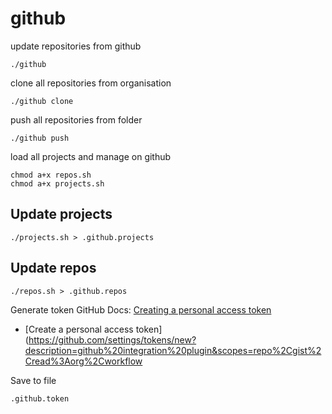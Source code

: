 # github

update repositories from github  

    ./github

clone all repositories from organisation

    ./github clone

push all repositories from folder

    ./github push

load all projects and manage on github 
    
    chmod a+x repos.sh
    chmod a+x projects.sh

## Update projects
    ./projects.sh > .github.projects

## Update repos
    ./repos.sh > .github.repos

Generate token
GitHub Docs: [Creating a personal access token](https://docs.github.com/en/authentication/keeping-your-account-and-data-secure/creating-a-personal-access-token)

+ [Create a personal access token](https://github.com/settings/tokens/new?description=github%20integration%20plugin&scopes=repo%2Cgist%2Cread%3Aorg%2Cworkflow

Save to file
    
    .github.token
